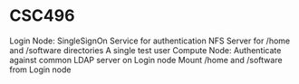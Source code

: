 # CSC496
Login Node:
SingleSignOn Service for authentication
NFS Server for /home and /software directories
A single test user
Compute Node:
Authenticate against common LDAP server on Login node
Mount /home and /software from Login node
